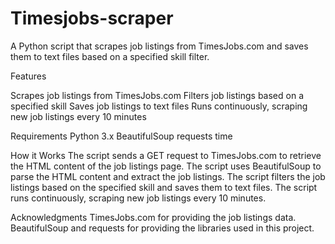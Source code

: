 # Timesjobs-scraper
A Python script that scrapes job listings from TimesJobs.com and saves them to text files based on a specified skill filter.

Features

Scrapes job listings from TimesJobs.com
Filters job listings based on a specified skill
Saves job listings to text files
Runs continuously, scraping new job listings every 10 minutes

Requirements
Python 3.x
BeautifulSoup
requests
time

How it Works
The script sends a GET request to TimesJobs.com to retrieve the HTML content of the job listings page.
The script uses BeautifulSoup to parse the HTML content and extract the job listings.
The script filters the job listings based on the specified skill and saves them to text files.
The script runs continuously, scraping new job listings every 10 minutes.

Acknowledgments
TimesJobs.com for providing the job listings data.
BeautifulSoup and requests for providing the libraries used in this project.
